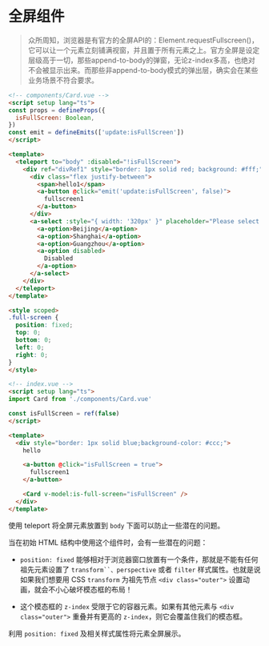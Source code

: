 # 全屏组件

> 众所周知，浏览器是有官方的全屏API的：Element.requestFullscreen()，它可以让一个元素立刻铺满视窗，并且置于所有元素之上。官方全屏是设定层级高于一切，那些append-to-body的弹窗，无论z-index多高，也绝对不会被显示出来。而那些非append-to-body模式的弹出层，确实会在某些业务场景不符合要求。

```html
<!-- components/Card.vue -->
<script setup lang="ts">
const props = defineProps({
  isFullScreen: Boolean,
})
const emit = defineEmits(['update:isFullScreen'])
</script>

<template>
  <teleport to="body" :disabled="!isFullScreen">
    <div ref="divRef1" style="border: 1px solid red; background: #fff;" :class="{ 'full-screen': isFullScreen }" class="modal-container">
      <div class="flex justify-between">
        <span>hello1</span>
        <a-button @click="emit('update:isFullScreen', false)">
          fullscreen1
        </a-button>
      </div>
      <a-select :style="{ width: '320px' }" placeholder="Please select ...">
        <a-option>Beijing</a-option>
        <a-option>Shanghai</a-option>
        <a-option>Guangzhou</a-option>
        <a-option disabled>
          Disabled
        </a-option>
      </a-select>
    </div>
  </teleport>
</template>

<style scoped>
.full-screen {
  position: fixed;
  top: 0;
  bottom: 0;
  left: 0;
  right: 0;
}
</style>
```

```html
<!-- index.vue -->
<script setup lang="ts">
import Card from './components/Card.vue'

const isFullScreen = ref(false)
</script>

<template>
  <div style="border: 1px solid blue;background-color: #ccc;">
    hello

    <a-button @click="isFullScreen = true">
      fullscreen1
    </a-button>

    <Card v-model:is-full-screen="isFullScreen" />
  </div>
</template>
```

使用 teleport 将全屏元素放置到 `body` 下面可以防止一些潜在的问题。

当在初始 HTML 结构中使用这个组件时，会有一些潜在的问题：

- `position: fixed` 能够相对于浏览器窗口放置有一个条件，那就是不能有任何祖先元素设置了 `transform``、perspective` 或者 `filter` 样式属性。也就是说如果我们想要用 CSS `transform` 为祖先节点 `<div class="outer">` 设置动画，就会不小心破坏模态框的布局！

- 这个模态框的 `z-index` 受限于它的容器元素。如果有其他元素与 `<div class="outer">` 重叠并有更高的 `z-index`，则它会覆盖住我们的模态框。

利用 `position: fixed` 及相关样式属性将元素全屏展示。
